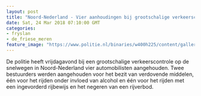 ```yaml
---
layout: post
title: "Noord-Nederland - Vier aanhoudingen bij grootschalige verkeerscontrole in Noord-Nederland"
date: Sat, 24 Mar 2018 07:10:00 GMT
categories: 
- fryslan 
- de_friese_meren 
feature_image: "https://www.politie.nl/binaries/w400h225/content/gallery/politie/stockfotos/infra-en-voertuigen/controle-rijbewijs-door-motoragent.jpg"
---
```


De politie heeft vrijdagavond bij een grootschalige verkeerscontrole op de snelwegen in Noord-Nederland vier automobilisten aangehouden. Twee bestuurders werden aangehouden voor het bezit van verdovende middelen, één voor het rijden onder invloed van alcohol en één voor het rijden met een ingevorderd rijbewijs en het negeren van een rijverbod.
